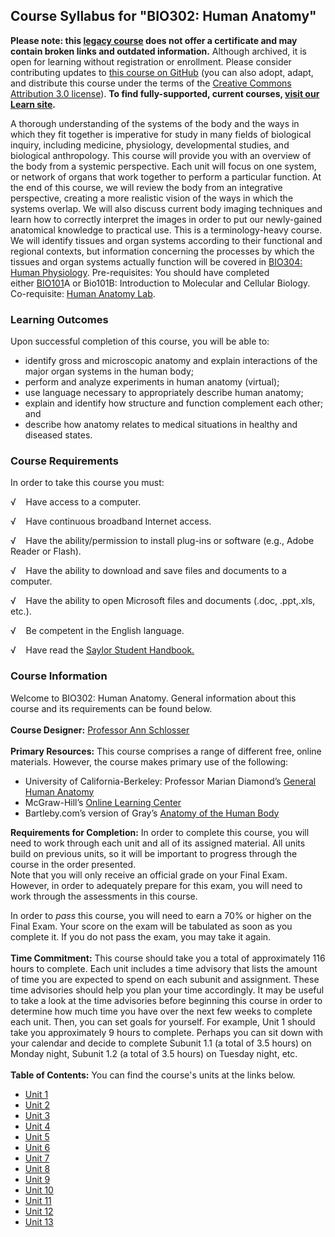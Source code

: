 Course Syllabus for "BIO302: Human Anatomy"
-------------------------------------------

**Please note: this [legacy course](https://sayloracademy.zendesk.com/hc/en-us/articles/206089967) does not offer a certificate and may contain 
broken links and outdated information.** Although archived, it is open 
for learning without registration or enrollment. Please consider contributing 
updates to [this course on GitHub](https://github.com/saylordotorg/course_bio302) 
(you can also adopt, adapt, and distribute this course under the terms of 
the [Creative Commons Attribution 3.0 license](http://creativecommons.org/licenses/by/3.0/)). **To find fully-supported, current courses, [visit our 
Learn site](https://learn.saylor.org).**

A thorough understanding of the systems of the body and the ways in
which they fit together is imperative for study in many fields of
biological inquiry, including medicine, physiology, developmental
studies, and biological anthropology. This course will provide you with
an overview of the body from a systemic perspective. Each unit will
focus on one system, or network of organs that work together to perform
a particular function. At the end of this course, we will review the
body from an integrative perspective, creating a more realistic vision
of the ways in which the systems overlap. We will also discuss current
body imaging techniques and learn how to correctly interpret the images
in order to put our newly-gained anatomical knowledge to practical use.
This is a terminology-heavy course. We will identify tissues and organ
systems according to their functional and regional contexts, but
information concerning the processes by which the tissues and organ
systems actually function will be covered in [BIO304: Human
Physiology](http://www.saylor.org/courses/bio304/). Pre-requisites: You
should have completed
either [BIO101](http://www.saylor.org/courses/bio101a/)A or Bio101B:
Introduction to Molecular and Cellular Biology. Co-requisite: [Human
Anatomy Lab](http://www.saylor.org/courses/bio302-lab/).

### Learning Outcomes

Upon successful completion of this course, you will be able to:  

-   identify gross and microscopic anatomy and explain interactions of
    the major organ systems in the human body;
-   perform and analyze experiments in human anatomy (virtual);
-   use language necessary to appropriately describe human anatomy;
-   explain and identify how structure and function complement each
    other; and
-   describe how anatomy relates to medical situations in healthy and
    diseased states.

### Course Requirements

In order to take this course you must:

√    Have access to a computer.

√    Have continuous broadband Internet access.

√    Have the ability/permission to install plug-ins or software (e.g.,
Adobe Reader or Flash).

√    Have the ability to download and save files and documents to a
computer.

√    Have the ability to open Microsoft files and documents (.doc,
.ppt,.xls, etc.).

√    Be competent in the English language.

√    Have read the [Saylor Student
Handbook.](http://www.saylor.org/site/wp-content/uploads/2012/05/Saylor-StudentHandbook.pdf)

### Course Information

Welcome to BIO302: Human Anatomy. General information about this course
and its requirements can be found below.  
    
 **Course Designer:** [Professor Ann
Schlosser](http://www.saylor.org/faculty-o-t/#ProfessorAnnSchlosser)  
    
 **Primary Resources:** This course comprises a range of different free,
online materials. However, the course makes primary use of the
following:  

-   University of California-Berkeley: Professor Marian Diamond’s
    [General Human
    Anatomy](http://www.youtube.com/watch?v=S9WtBRNydso&list=SP9A701D54E8896D0E)
-   McGraw-Hill’s [Online Learning
    Center](http://highered.mcgraw-hill.com/sites/0072351136/student_view0/)
-   Bartleby.com’s version of Gray’s [Anatomy of the Human
    Body](http://www.bartleby.com/107/)

**Requirements for Completion:** In order to complete this course, you
will need to work through each unit and all of its assigned material.
All units build on previous units, so it will be important to progress
through the course in the order presented.  
 Note that you will only receive an official grade on your Final Exam.
However, in order to adequately prepare for this exam, you will need to
work through the assessments in this course.   
  
 In order to *pass* this course, you will need to earn a 70% or higher
on the Final Exam. Your score on the exam will be tabulated as soon as
you complete it. If you do not pass the exam, you may take it again.   
    
 **Time Commitment:** This course should take you a total of
approximately 116 hours to complete. Each unit includes a time advisory
that lists the amount of time you are expected to spend on each subunit
and assignment. These time advisories should help you plan your time
accordingly. It may be useful to take a look at the time advisories
before beginning this course in order to determine how much time you
have over the next few weeks to complete each unit. Then, you can set
goals for yourself. For example, Unit 1 should take you approximately 9
hours to complete. Perhaps you can sit down with your calendar and
decide to complete Subunit 1.1 (a total of 3.5 hours) on Monday night,
Subunit 1.2 (a total of 3.5 hours) on Tuesday night, etc.  
    
**Table of Contents:** You can find the course's units at the links below.

- [Unit 1](https://legacy.saylor.org/bio302/Unit01/)
- [Unit 2](https://legacy.saylor.org/bio302/Unit02/)
- [Unit 3](https://legacy.saylor.org/bio302/Unit03/)
- [Unit 4](https://legacy.saylor.org/bio302/Unit04/)
- [Unit 5](https://legacy.saylor.org/bio302/Unit05/)
- [Unit 6](https://legacy.saylor.org/bio302/Unit06/)
- [Unit 7](https://legacy.saylor.org/bio302/Unit07/)
- [Unit 8](https://legacy.saylor.org/bio302/Unit08/)
- [Unit 9](https://legacy.saylor.org/bio302/Unit09/)
- [Unit 10](https://legacy.saylor.org/bio302/Unit10/)
- [Unit 11](https://legacy.saylor.org/bio302/Unit11/)
- [Unit 12](https://legacy.saylor.org/bio302/Unit12/)
- [Unit 13](https://legacy.saylor.org/bio302/Unit13/)
